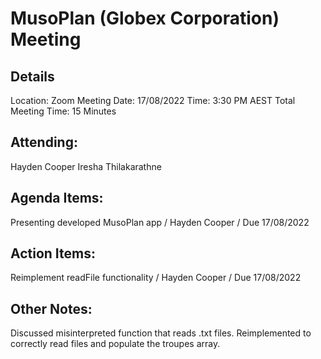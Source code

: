 # MusoPlan (Globex Corporation) Meeting

## Details

Location: Zoom Meeting
Date: 17/08/2022
Time: 3:30 PM AEST
Total Meeting Time: 15 Minutes

## Attending:

Hayden Cooper
Iresha Thilakarathne

## Agenda Items:

Presenting developed MusoPlan app / Hayden Cooper / Due 17/08/2022

## Action Items:

Reimplement readFile functionality / Hayden Cooper / Due 17/08/2022

## Other Notes:

Discussed misinterpreted function that reads .txt files. Reimplemented to correctly read files and populate the troupes array.
